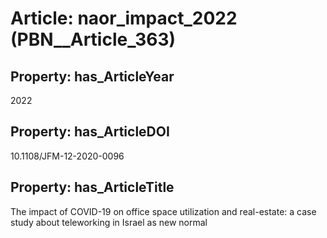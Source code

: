 # Article: __naor_impact_2022__ (PBN__Article_363)

## Property: has_ArticleYear

2022

## Property: has_ArticleDOI

10.1108/JFM-12-2020-0096

## Property: has_ArticleTitle

The impact of COVID-19 on office space utilization and real-estate: a case study about teleworking in Israel as new normal

